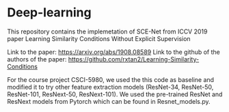 # Deep-learning
This repository contains the implemetation of SCE-Net from ICCV 2019 paper Learning Similarity Conditions Without Explicit Supervision 

Link to the paper: https://arxiv.org/abs/1908.08589
Link to the github of the authors of the paper: https://github.com/rxtan2/Learning-Similarity-Conditions

For the course project CSCI-5980, we used the this code as baseline and modified it to try other feature extraction models (ResNet-34, ResNet-50, ResNet-101, ResNext-50, ResNext-101). We used the pre-trained ResNet and ResNext models
from Pytorch which can be found in Resnet_models.py. 
